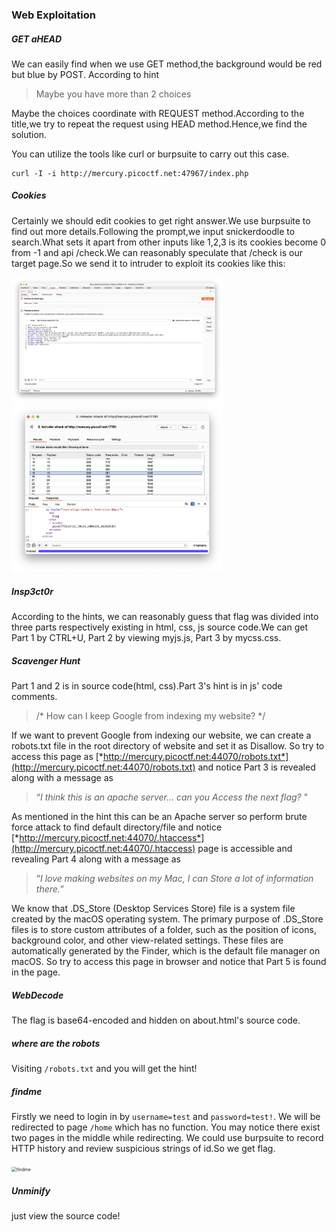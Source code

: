 ### Web Exploitation

##### GET aHEAD

We can easily find when we use GET method,the background would be red but blue by POST. According to hint

> Maybe you have more than 2 choices

Maybe the choices coordinate with REQUEST method.According to the title,we try to repeat the request using HEAD method.Hence,we find the solution.

You can utilize the tools like curl or burpsuite to carry out this case.

```shell
curl -I -i http://mercury.picoctf.net:47967/index.php
```

##### Cookies

Certainly we should edit cookies to get right answer.We use burpsuite to find out more details.Following the prompt,we input snickerdoodle to search.What sets it apart from other inputs like 1,2,3 is its cookies become 0 from -1 and api /check.We can reasonably speculate that /check is our target page.So we send it to intruder to exploit its cookies like this:

<img src="./assets/cookies2.png" alt="cookies2" style="zoom:33%;" />

<img src="./assets/cookies1.png" alt="cookies1" style="zoom: 33%;" />

##### Insp3ct0r

According to the hints, we can reasonably guess that flag was divided into three parts respectively existing in html, css, js source code.We can get Part 1 by CTRL+U, Part 2 by viewing myjs.js, Part 3 by mycss.css.

##### Scavenger Hunt

Part 1 and 2 is in source code(html, css).Part 3's hint is in js' code comments.

> /* How can I keep Google from indexing my website? */

If we want to prevent Google from indexing our website, we can create a  robots.txt file in the root directory of website and set it as Disallow. So try to access this page as [*http://mercury.picoctf.net:44070/robots.txt*](http://mercury.picoctf.net:44070/robots.txt) and notice Part 3 is revealed along with a message as

>  “*I think this is an apache server… can you Access the next flag?* ”

As mentioned in the hint this can be an Apache server so perform brute force attack to find default directory/file and notice [*http://mercury.picoctf.net:44070/.htaccess*](http://mercury.picoctf.net:44070/.htaccess) page is accessible and revealing Part 4 along with a message as

>  “*I love making websites on my Mac, I can Store a lot of information there.*”

We know that .DS_Store (Desktop Services Store) file is a system file  created by the macOS operating system. The primary purpose of .DS_Store  files is to store custom attributes of a folder, such as the position of icons, background color, and other view-related settings. These files  are automatically generated by the Finder, which is the default file  manager on macOS. So try to access this page in browser and notice that Part 5 is found in the page.

##### WebDecode

The flag is base64-encoded and hidden on about.html's source code.

##### where are the robots

Visiting `/robots.txt` and you will get the hint!

##### findme

Firstly we need to login in by `username=test` and `password=test!`. We will be redirected to page `/home` which has no function. You may notice there exist two pages in the middle while redirecting. We could use burpsuite to record HTTP history and review suspicious strings of id.So we get flag.

<img src="/Users/zeroking/Desktop/CTF/awesomeCTF/CTF OJ/picoCTF/Web Exploitation/assets/findme.png" alt="findme" style="zoom:50%;" />

##### Unminify

just view the source code!